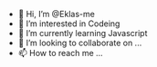 - 👋 Hi, I’m @Eklas-me
- 👀 I’m interested in Codeing
- 🌱 I’m currently learning Javascript
- 💞️ I’m looking to collaborate on ...
- 📫 How to reach me ...

<!---
Eklas-me/Eklas-me is a ✨ special ✨ repository because its `README.md` (this file) appears on your GitHub profile.
You can click the Preview link to take a look at your changes.
--->
